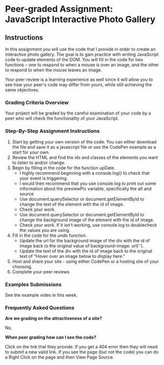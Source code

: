 # Peer-graded Assignment: JavaScript Interactive Photo Gallery
## Instructions
In this assignment you will use the code that I provide in order to create an interactive photo gallery. The goal is to gain practice with writing JavaScript code to update elements of the DOM. You will fill in the code for two functions – one to respond to when a mouse is over an image, and the other to respond to when the mouse leaves an image. 

Your peer review is a learning experience as well since it will allow you to see how your peer's code may differ from yours, while still achieving the same objectives.

### Grading Criteria Overview
Your project will be graded by the careful examination of your code by a peer who will check the functionality of your JavaScript.

### Step-By-Step Assignment Instructions
1. Start by getting your own version of the code. You can either download the file and save it as a javascript file or use the CodePen example as a start for your own.
2. Review the HTML and find the ids and classes of the elements you want to listen to and/or change.
3. Begin by filling in the code for the function upDate.
   - I highly recommend beginning with a console.log() to check that your event is triggering.
   - I would then recommend that you use console.log to print out some information about the previewPic variable, specifically the alt and source
   - Use document.querySelector or document.getElementById to change the text of the element with the id of image.
   - Check your work.
   - Use document.querySelector or document.getElementById to change the background image of the element with the id of image.
   - Check your work. If it isn't working, use console.log to doublecheck the values you are using.
4. Fill in the code for the undo function.
   - Update the url for the background image of the div with the id of image back to the original value of background-image: url('').
   - Update the text of the div with the id of image back to the original text of "Hover over an image below to display here."
5. Host and share your site - using either CodePen or a hosting site of your choosing.
6. Complete your peer reviews

### Examples Submissions
See the example video in this week.

### Frequently Asked Questions
**Are we grading on the attractiveness of a site?**

No.

**When peer grading how can I see the code?**

Click on the link that they provide. If you get a 404 error then they will need to submit a new valid link. If you see the page (but not the code) you can do a Right Click on the page and then View Page Source.
